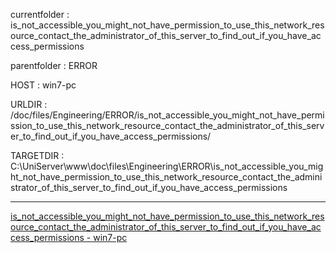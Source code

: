 currentfolder : is_not_accessible_you_might_not_have_permission_to_use_this_network_resource_contact_the_administrator_of_this_server_to_find_out_if_you_have_access_permissions

parentfolder : ERROR

HOST : win7-pc

URLDIR : /doc/files/Engineering/ERROR/is_not_accessible_you_might_not_have_permission_to_use_this_network_resource_contact_the_administrator_of_this_server_to_find_out_if_you_have_access_permissions/

TARGETDIR : C:\UniServer\www\doc\files\Engineering\ERROR\is_not_accessible_you_might_not_have_permission_to_use_this_network_resource_contact_the_administrator_of_this_server_to_find_out_if_you_have_access_permissions
___
[is_not_accessible_you_might_not_have_permission_to_use_this_network_resource_contact_the_administrator_of_this_server_to_find_out_if_you_have_access_permissions - win7-pc](http://win7-pc/doc/files/Engineering/ERROR/is_not_accessible_you_might_not_have_permission_to_use_this_network_resource_contact_the_administrator_of_this_server_to_find_out_if_you_have_access_permissions/open-command-prompt-here.html)
